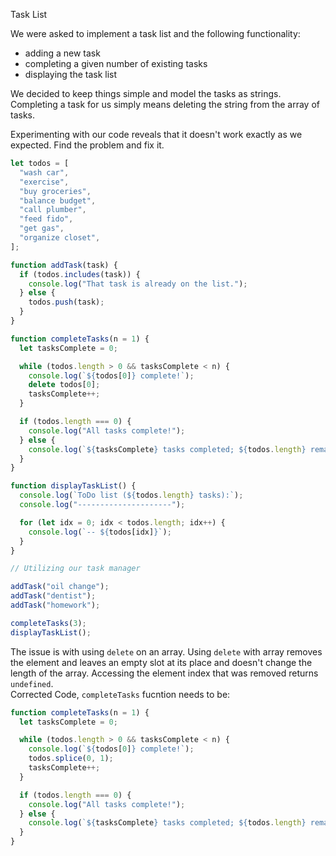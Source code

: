 Task List

We were asked to implement a task list and the following functionality:

- adding a new task
- completing a given number of existing tasks
- displaying the task list

We decided to keep things simple and model the tasks as strings. Completing a task for us simply means deleting the string from the array of tasks.

Experimenting with our code reveals that it doesn't work exactly as we expected. Find the problem and fix it.

```javascript
let todos = [
  "wash car",
  "exercise",
  "buy groceries",
  "balance budget",
  "call plumber",
  "feed fido",
  "get gas",
  "organize closet",
];

function addTask(task) {
  if (todos.includes(task)) {
    console.log("That task is already on the list.");
  } else {
    todos.push(task);
  }
}

function completeTasks(n = 1) {
  let tasksComplete = 0;

  while (todos.length > 0 && tasksComplete < n) {
    console.log(`${todos[0]} complete!`);
    delete todos[0];
    tasksComplete++;
  }

  if (todos.length === 0) {
    console.log("All tasks complete!");
  } else {
    console.log(`${tasksComplete} tasks completed; ${todos.length} remaining.`);
  }
}

function displayTaskList() {
  console.log(`ToDo list (${todos.length} tasks):`);
  console.log("---------------------");

  for (let idx = 0; idx < todos.length; idx++) {
    console.log(`-- ${todos[idx]}`);
  }
}

// Utilizing our task manager

addTask("oil change");
addTask("dentist");
addTask("homework");

completeTasks(3);
displayTaskList();
```

The issue is with using `delete` on an array. Using `delete` with array removes the element and leaves an empty slot at its place and doesn't change the length of the array. Accessing the element index that was removed returns `undefined`.  
Corrected Code, `completeTasks` fucntion needs to be:

```javascript
function completeTasks(n = 1) {
  let tasksComplete = 0;

  while (todos.length > 0 && tasksComplete < n) {
    console.log(`${todos[0]} complete!`);
    todos.splice(0, 1);
    tasksComplete++;
  }

  if (todos.length === 0) {
    console.log("All tasks complete!");
  } else {
    console.log(`${tasksComplete} tasks completed; ${todos.length} remaining.`);
  }
}
```
